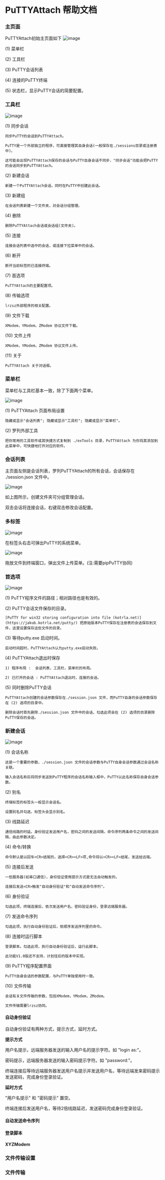 
# PuTTYAttach 帮助文档

### 主页面

PuTTYAttach初始主页面如下
![image](/img/1.png)

(1) 菜单栏

(2) 工具栏

(3) PuTTY会话列表

(4) 连接的PuTTY终端

(5) 状态栏，显示PuTTY会话的简要配置。

### 工具栏

![image](/img/2.png)

(1) 同步会话

    同步PuTTY的会话到PuTTYAttach。

    PuTTY是一个外部独立的程序，可直接管理其自身会话(一般保存在./sessions目录或注册表中)。
    
    这可能会出现PuTTYAttach保存的会话与PuTTY自身会话不同步，"同步会话"功能会把PuTTY的会话同步到PuTTYAttach。

(2) 新建会话

    新建一个PuTTYAttach会话，同时在PuTTY中创建此会话。

(3) 新建组

    在会话列表新建一个文件夹，对会话分组管理。

(4) 删除

    删除PuTTYAttach会话或会话组(文件夹)。

(5) 连接

    连接会话列表中选中的会话，或连接下拉菜单中的会话。

(6) 断开

    断开当前标签的已连接终端。

(7) 首选项

    PuTTYAttach的主要配置项。

(8) 传输选项

    lrzsz外部程序的相关配置。

(9) 文件下载

    XModem，YModem，ZModem 协议文件下载。

(10) 文件上传

    XModem，YModem，ZModem 协议文件上传。

(11) 关于

    PuTTYAttach 关于对话框。

### 菜单栏

菜单栏与工具栏基本一致，除了下面两个菜单。

![image](/img/3.png)

(1) PuTTYAttach 页面布局设置

    隐藏或显示"会话列表"; 隐藏或显示"工具栏"; 隐藏或显示"菜单栏"。

(2) 罗列外部工具

    把你常用的工具软件或其快捷方式复制到 ./exTools 目录，PuTTYAttach 为你将其添加到此菜单中，可快捷地打开对应的软件。

### 会话列表

主页面左侧是会话列表，罗列PuTTYAttach的所有会话，会话保存在 ./session.json 文件中。

![image](/img/4.png)

如上图所示，创建文件夹可分组管理会话。

双击会话将连接会话，右键双击修改会话配置。

### 多标签

![image](/img/5.png)

在标签头右击可弹出PuTTY的系统菜单。

![image](/img/6.png)

拖放文件到终端窗口，弹出文件上传菜单。(注:需要pipPuTTY协同)

### 首选项

![image](/img/7.png)

(1) PuTTY程序文件的路径；相对路径也是有效的。

(2) PuTTY会话文件保存的目录。

    [PuTTY for win32 storing configuration into file (kotrla.net)](https://jakub.kotrla.net/putty/) 把原始版本PuTTY保存在注册表的会话保存到文件，这里设置保存这些文件的目录。

(3) 等待putty.exe 启动时间。

    启动时间超时，PuTTYAttach认为putty.exe启动失败。

(4) PuTTYAttach退出时保存

    1) 程序布局 :  会话列表，工具栏，菜单栏的布局。

    2) 已打开的会话 : PuTTYAttach退出时，连接的会话。

(5) 同时删除PuTTY会话

    PuTTYAttach创建的会话参数保存在./session.json 文件，而PuTTY自身的会话参数保存在 (2) 选项的目录中。

    删除会话时首先删除./session.json 文件中的会话，勾选此项会在 (2) 选项的目录删除PuTTY保存的会话。

### 新建会话

![image](/img/8.png)

(1) 会话名称

    这是一个重要的参数，./session.json 文件的会话参数与PuTTY自身会话参数通过会话名称关联。

    输入会话名称后将同步发送到PuTTY程序的会话名称输入框中，PuTTY以此名称保存自身会话参数。

(2) 别名

    终端标签的标签头一般显示会话名。
    
    设置别名并勾选，标签头会显示别名。

(3) 线路延迟

    通信线路的时延。身份验证发送用户名，密码之间的发送间隔，命令序列两条命令之间的发送间隔，由此参数决定。

(4) 命令<CR>/<LF>转换

    命令默认是以回车<CR>结尾的，选择<CR><LF>项,命令将以<CR><LF>结尾，发送给远端。

(5) 连接后发送<CR>

    一些服务器(如串口通信)，身份验证使用提示方式是无法自动触发的。

    连接后发送<CR>触发"自动身份验证"和"自动发送命令序列"。

(6) 身份验证

    勾选此项，终端连接后，依次发送用户名，密码验证身份，登录远端服务器。

(7) 发送命令序列

    勾选此项，执行自动身份验证后，依顺序发送序列里的命令。

(8) 连接时运行脚本

    登录脚本。勾选此项，执行自动身份验证后，运行此脚本。

    此功能V1.0版还不支持，计划往后的版本中实现。

(9) PuTTY程序配置界面

    PuTTY自身会话的参数配置，与PuTTY单独使用时一致。

(10) 文件传输

    会话有关文件传输的参数，包括XModem，YModem，ZModem。

    文件传输需要lrzsz协同。

#### 自动身份验证

自动身份验证有两种方式，提示方式，延时方式。

**提示方式**

用户名提示，远端服务器发送的输入用户名的提示字符。如 "login as:"。

密码提示，远端服务器发送的输入密码提示字符。如 "password:"。

终端连接后等待远端服务器发送用户名提示并发送用户名，等待远端发来密码提示发送密码，完成身份登录验证。

**延时方式**

"用户名提示" 和 "密码提示" 置空。

终端连接后发送用户名，等待2倍线路延迟，发送密码完成身份登录验证。

#### 自动发送命令序列



#### 登录脚本

#### XYZModem



### 文件传输设置


### 文件传输


